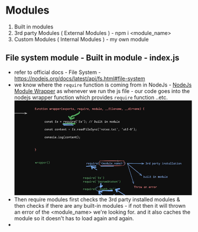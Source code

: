 # Modules

1. Built in modules
2. 3rd party Modules ( External Modules ) - npm i <module_name>
3. Custom Modules ( Internal Modules ) - my own module

## File system module - Built in module - index.js

- refer to official docs - File System - https://nodejs.org/docs/latest/api/fs.html#file-system
- we know where the `require` function is coming from in NodeJs - [NodeJs Module Wrapper](https://nodejs.org/api/modules.html#modules_the_module_wrapper) as whenever we run the js file - our code goes into the nodejs wrapper function which provides `require` function ..etc.
  ![alt text](image.png)
- Then require modules first checks the 3rd party installed modules & then checks if there are any built-in modules - if not then it will thrown an error of the <module_name> we're looking for. and it also caches the module so it doesn't has to load again and again.
- 
